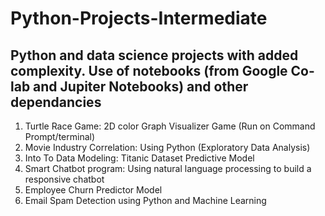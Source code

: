 # Python-Projects-Intermediate
## Python and data science projects with added complexity. Use of notebooks (from Google Co-lab and Jupiter Notebooks) and other dependancies 

1. Turtle Race Game: 2D color Graph Visualizer Game (Run on Command Prompt/terminal)
2.  Movie Industry Correlation: Using Python (Exploratory Data Analysis)
3. Into To Data Modeling: Titanic Dataset Predictive Model
4.  Smart Chatbot program: Using natural language processing to build a responsive chatbot
5.  Employee Churn Predictor Model
6.  Email Spam Detection using Python and Machine Learning
